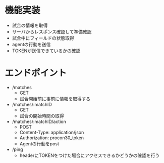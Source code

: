 # 機能実装

- 試合の情報を取得
- サーバからレスポンス確認して準備確認
- 試合中にフィールドの状態取得
- agentの行動を送信
- TOKENが送信できているかの確認

# エンドポイント
- /matches 
    - GET
    - 試合開始前に事前に情報を取得する
- /matches/:matchID
    - GET
    - 試合の開始時間の取得
- /matches/:matchID/action
    - POST
    - Content-Type: application/json
    - Authorization: procon30_token
    - Agentの行動をpost
- /ping
    - headerにTOKENをつけた場合にアクセスできるかどうかの確認を行う